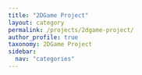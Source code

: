 ```yaml
---
title: "2DGame Project"
layout: category
permalink: /projects/2dgame-project/
author_profile: true
taxonomy: 2DGame Project
sidebar:
  nav: "categories"
---
```

